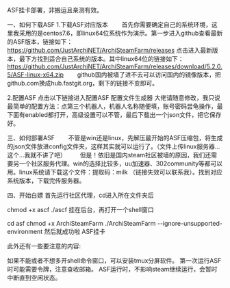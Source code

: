 ASF挂卡部署，非搬运且亲测有效。

一、如何下载ASF
1.下载ASF对应版本
　　首先你需要确定自己的系统环境，这里我采用的是centos7.6，即linux64位系统作为演示。第一步进入github查看最新的ASF版本，链接如下：
https://github.com/JustArchiNET/ArchiSteamFarm/releases
点击进入最新版本，最下方找到适合自己系统的版本。其中linux64位的链接如下：
https://github.com/JustArchiNET/ArchiSteamFarm/releases/download/5.2.0.5/ASF-linux-x64.zip
　　github国内被墙了进不去可以访问国内的镜像版本，把github.com换成hub.fastgit.org，剩下的链接不变即可。

2.配置ASF
点击以下链接进入配置ASF 配置文件生成器
大佬请随意修改，我只说最简单的配置方法：点第三个机器人，机器人名称随便填，账号密码尝龟操作，最下面有enabled都打开，高级设置可以不管，最后下载出一个json文件，把它保存好。

三、如何部署ASF
　　不管是win还是linux，先解压最开始的ASF压缩包，将生成的json文件放进config文件夹，这样其实就可以运行了。（文件上传linux服务器...这个...我就不讲了吧）
　　但是！依旧是国内steam社区被墙的原因，我们还需要另一个社区服务代理。win的选择比较多，uu加速器、302community等都可以用。linux系统请下载这个文件：提取码：milk （链接失效可以联系我）。找到对应系统版本，下载完传服务器。

四、开始白嫖
首先运行社区代理，cd进入所在文件夹后

chmod +x ascf
./ascf
挂在后台，再打开一个shell窗口

cd asf
chmod +x ArchiSteamFarm
./ArchiSteamFarm --ignore-unsupported-environment
然后就成功啦
ASF挂卡

此外还有一些要注意的内容:

如果不能或者不想多开shell命令窗口，可以安装tmux分屏软件。
第一次运行ASF时可能需要令牌，注意查收邮箱。
ASF运行时，不影响steam继续运行，会暂时中断直到空闲状态。